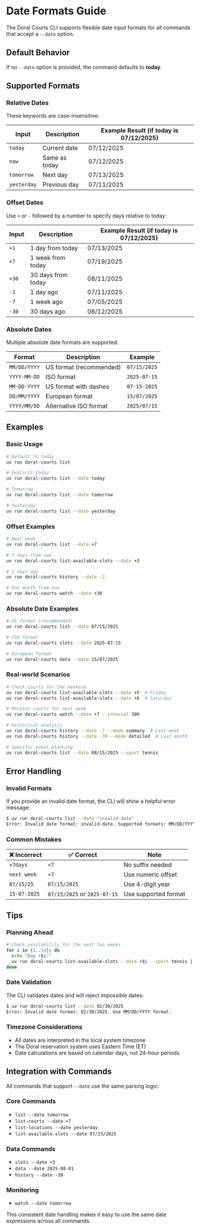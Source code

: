 # Date Formats Guide

The Doral Courts CLI supports flexible date input formats for all commands that accept a `--date` option.

## Default Behavior

If no `--date` option is provided, the command defaults to **today**.

## Supported Formats

### Relative Dates

These keywords are case-insensitive:

| Input       | Description   | Example Result (if today is 07/12/2025) |
| ----------- | ------------- | --------------------------------------- |
| `today`     | Current date  | 07/12/2025                              |
| `now`       | Same as today | 07/12/2025                              |
| `tomorrow`  | Next day      | 07/13/2025                              |
| `yesterday` | Previous day  | 07/11/2025                              |

### Offset Dates

Use `+` or `-` followed by a number to specify days relative to today:

| Input | Description        | Example Result (if today is 07/12/2025) |
| ----- | ------------------ | --------------------------------------- |
| `+1`  | 1 day from today   | 07/13/2025                              |
| `+7`  | 1 week from today  | 07/19/2025                              |
| `+30` | 30 days from today | 08/11/2025                              |
| `-1`  | 1 day ago          | 07/11/2025                              |
| `-7`  | 1 week ago         | 07/05/2025                              |
| `-30` | 30 days ago        | 06/12/2025                              |

### Absolute Dates

Multiple absolute date formats are supported:

| Format       | Description             | Example      |
| ------------ | ----------------------- | ------------ |
| `MM/DD/YYYY` | US format (recommended) | `07/15/2025` |
| `YYYY-MM-DD` | ISO format              | `2025-07-15` |
| `MM-DD-YYYY` | US format with dashes   | `07-15-2025` |
| `DD/MM/YYYY` | European format         | `15/07/2025` |
| `YYYY/MM/DD` | Alternative ISO format  | `2025/07/15` |

## Examples

### Basic Usage

```bash
# Default to today
uv run doral-courts list

# Explicit today
uv run doral-courts list --date today

# Tomorrow
uv run doral-courts list --date tomorrow

# Yesterday
uv run doral-courts list --date yesterday
```

### Offset Examples

```bash
# Next week
uv run doral-courts list --date +7

# 3 days from now
uv run doral-courts list-available-slots --date +3

# 2 days ago
uv run doral-courts history --date -2

# One month from now
uv run doral-courts watch --date +30
```

### Absolute Date Examples

```bash
# US format (recommended)
uv run doral-courts list --date 07/15/2025

# ISO format
uv run doral-courts slots --date 2025-07-15

# European format
uv run doral-courts data --date 15/07/2025
```

### Real-world Scenarios

```bash
# Check courts for the weekend
uv run doral-courts list-available-slots --date +5  # Friday
uv run doral-courts list-available-slots --date +6  # Saturday

# Monitor courts for next week
uv run doral-courts watch --date +7 --interval 300

# Historical analysis
uv run doral-courts history --date -7 --mode summary  # Last week
uv run doral-courts history --date -30 --mode detailed  # Last month

# Specific event planning
uv run doral-courts list --date 08/15/2025 --sport tennis
```

## Error Handling

### Invalid Formats

If you provide an invalid date format, the CLI will show a helpful error message:

```bash
$ uv run doral-courts list --date "invalid-date"
Error: Invalid date format: invalid-date. Supported formats: MM/DD/YYYY, today, tomorrow, yesterday, +N, -N
```

### Common Mistakes

| ❌ Incorrect  | ✅ Correct                    | Note                 |
| ------------ | ---------------------------- | -------------------- |
| `+7days`     | `+7`                         | No suffix needed     |
| `next week`  | `+7`                         | Use numeric offset   |
| `07/15/25`   | `07/15/2025`                 | Use 4-digit year     |
| `15-07-2025` | `07/15/2025` or `2025-07-15` | Use supported format |

## Tips

### Planning Ahead

```bash
# Check availability for the next two weeks
for i in {1..14}; do
  echo "Day +$i:"
  uv run doral-courts list-available-slots --date +$i --sport tennis | grep "Total Available"
done
```

### Date Validation

The CLI validates dates and will reject impossible dates:

```bash
$ uv run doral-courts list --date 02/30/2025
Error: Invalid date format: 02/30/2025. Use MM/DD/YYYY format.
```

### Timezone Considerations

- All dates are interpreted in the local system timezone
- The Doral reservation system uses Eastern Time (ET)
- Date calculations are based on calendar days, not 24-hour periods

## Integration with Commands

All commands that support `--date` use the same parsing logic:

### Core Commands

- `list --date tomorrow`
- `list-courts --date +7`
- `list-locations --date yesterday`
- `list-available-slots --date 07/15/2025`

### Data Commands

- `slots --date +3`
- `data --date 2025-08-01`
- `history --date -30`

### Monitoring

- `watch --date tomorrow`

This consistent date handling makes it easy to use the same date expressions across all commands.
